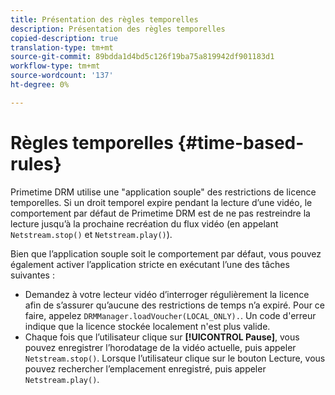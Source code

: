 ```yaml
---
title: Présentation des règles temporelles
description: Présentation des règles temporelles
copied-description: true
translation-type: tm+mt
source-git-commit: 89bdda1d4bd5c126f19ba75a819942df901183d1
workflow-type: tm+mt
source-wordcount: '137'
ht-degree: 0%

---
```



# Règles temporelles {#time-based-rules}

Primetime DRM utilise une &quot;application souple&quot; des restrictions de licence temporelles. Si un droit temporel expire pendant la lecture d’une vidéo, le comportement par défaut de Primetime DRM est de ne pas restreindre la lecture jusqu’à la prochaine recréation du flux vidéo (en appelant `Netstream.stop()` et `Netstream.play()`).

Bien que l’application souple soit le comportement par défaut, vous pouvez également activer l’application stricte en exécutant l’une des tâches suivantes :

* Demandez à votre lecteur vidéo d’interroger régulièrement la licence afin de s’assurer qu’aucune des restrictions de temps n’a expiré. Pour ce faire, appelez `DRMManager.loadVoucher(LOCAL_ONLY).`. Un code d&#39;erreur indique que la licence stockée localement n&#39;est plus valide.
* Chaque fois que l’utilisateur clique sur **[!UICONTROL Pause]**, vous pouvez enregistrer l’horodatage de la vidéo actuelle, puis appeler `Netstream.stop()`. Lorsque l’utilisateur clique sur le bouton Lecture, vous pouvez rechercher l’emplacement enregistré, puis appeler `Netstream.play()`.
